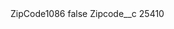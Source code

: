 <?xml version="1.0" encoding="UTF-8"?>
<CustomMetadata xmlns="http://soap.sforce.com/2006/04/metadata" xmlns:xsi="http://www.w3.org/2001/XMLSchema-instance" xmlns:xsd="http://www.w3.org/2001/XMLSchema">
    <label>ZipCode1086</label>
    <protected>false</protected>
    <values>
        <field>Zipcode__c</field>
        <value xsi:type="xsd:string">25410</value>
    </values>
</CustomMetadata>
